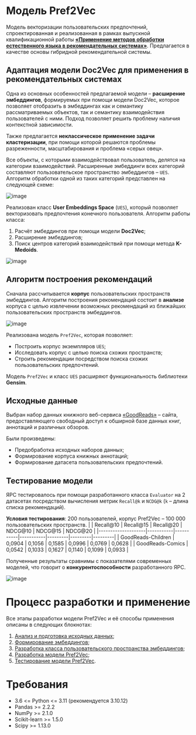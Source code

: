 # Модель Pref2Vec
Модель векторизации пользовательских предпочтений, спроектированная и реализованная в рамках выпускной квалификационной работы **[«Применение методов обработки естественного языка в рекомендательных системах»](https://github.com/serjshul/Pref2Vec/blob/main/Application%20of%20NLP%20in%20recommender%20systems.pdf)**. Предлагается в качестве основы гибридной рекомендательной системы.

## Адаптация модели Doc2Vec для применения в рекомендательных системах
Одна из основных особенностей предлагаемой модели – **расширение эмбеддингов**, формируемых при помощи модели Doc2Vec, которое позволяет отобразить в эмбеддингах как и семантику рассматриваемых объектов, так и семантику взаимодействия пользователей с ними. Подход позволяет решить проблему наличия контекстной зависимости.

Также предлагается **неклассическое применение задачи кластеризации**, при помощи которой решаются проблемы разреженности, масштабирования и проблема «серых овец».

Все объекты, с которыми взаимодействовал пользователь, делятся на категории взаимодействий. Расширенные эмбеддинги всех категорий составляют пользовательское пространство эмбеддингов – `UES`. Алгоритм обработки одной из таких категорий представлен на следующей схеме:

![image](https://github.com/user-attachments/assets/e65fae50-9d88-4470-992a-3ae3fbe6a9b2)

Реализован класс **User Embeddings Space** (`UES`), который позволяет векторизовать предпочтения конечного пользователя. Алгоритм работы класса:
1) Расчёт эмбеддингов при помощи модели **Doc2Vec**;
2) Расширение эмбеддингов;
3) Поиск центров категорий взаимодействий при помощи метода **K-Medoids**.

![image](https://github.com/user-attachments/assets/e87344be-269f-4c10-9812-e1d1daa468fc)

## Алгоритм построения рекомендаций
Сначала рассчитывается **корпус** пользовательских пространств эмбеддингов. Алгоритм построения рекомендаций состоит в **анализе** корпуса с целью извлечении возможных рекомендаций из ближайших пользовательских пространств эмбеддингов.

![image](https://github.com/user-attachments/assets/254ebe3f-46e6-4ead-bb5b-f1636193c984)

Реализована модель `Pref2Vec`, которая позволяет:
- Построить корпус экземпляров `UES`;
- Исследовать корпус с целью поиска схожих пространств;
- Строить рекомендации посредством поиска схожих пользовательских предпочтений.

Модель `Pref2Vec` и класс `UES` расширяют функциональность библиотеки **Gensim**.

## Исходные данные

Выбран набор данных книжного веб-сервиса [«GoodReads»](https://mengtingwan.github.io/data/goodreads.html) – сайта, предоставляющего свободный доступ к обширной базе данных книг, аннотаций и различных обзоров.

Были произведены: 
- Предобработка исходных наборов данных;
- Формирование корпуса книжных аннотаций;
- Формирование датасета пользовательских предпочтений.

## Тестирование модели

ЯРС тестировалось при помощи разработанного класса `Evaluator` на 2 датасетах посредством вычисления метрик `Recall@k` и `NCDG@k` (`k` – длина списка рекомендаций).

**Условия тестирования**: 200 пользователей, корпус Pref2Vec – 100 000 пользовательских пространств.
|                    | Recall@10 | Recall@15 | Recall@20 | NDCG@10 | NDCG@15 | NDCG@20 |
|--------------------|-----------|-----------|-----------|---------|---------|---------|
| GoodReads-Children | 0,0904    | 0,1056    | 0,1585    | 0,0996  | 0,0769  | 0,0628  |
| GoodReads-Comics   | 0,0542    | 0,1033    | 0,1627    | 0,1140  | 0,1099  | 0,0933  |

Полученные результаты сравнимы с показателями современных моделей, что говорит о **конкурентоспособности** разработанного ЯРС. 

![image](https://github.com/user-attachments/assets/cd2e8979-fad2-49a5-a7d9-cc5f1785b5c4)


# Процесс разработки и применение
Все этапы разработки модели Pref2Vec и её способы применения описаны в следующих блокнотах:

1. [Анализ и подготовка исходных данных](https://github.com/serjshul/Pref2Vec/blob/main/notebooks/Analysis_and_preparation_of_benchmark_data.ipynb);
2. [Формирование эмбеддингов](https://github.com/serjshul/Pref2Vec/blob/main/notebooks/Embeddings_creation.ipynb);
3. [Разработка класса пользовательского пространства эмбеддингов](https://github.com/serjshul/Pref2Vec/blob/main/notebooks/User_Embeggings_Space.ipynb);
4. [Разработка модели Pref2Vec](https://github.com/serjshul/Pref2Vec/blob/main/notebooks/Pref2Vec.ipynb);
5. [Тестирование модели Pref2Vec](https://github.com/serjshul/Pref2Vec/blob/main/notebooks/Recommender_system_testing.ipynb).


# Требования
- 3.6 <= Python <= 3.11 (рекомендуется 3.10.12)
- Pandas >= 2.2.2 
- NumPy >= 2.1.0 
- Scikit-learn >= 1.5.0
- Scipy >= 1.13.0 
